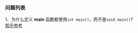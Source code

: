 ### 问题列表

1、为什么定义 **main** 函数都使用`int main()`，而不是`void main()`?  
[知乎参考](https://www.zhihu.com/question/22894536/answer/22990178)
